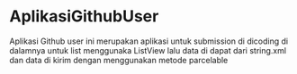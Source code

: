 # AplikasiGithubUser
Aplikasi Github user ini merupakan aplikasi untuk submission di dicoding di dalamnya untuk list menggunaka ListView lalu data di dapat dari string.xml dan data di kirim dengan menggunakan metode parcelable
